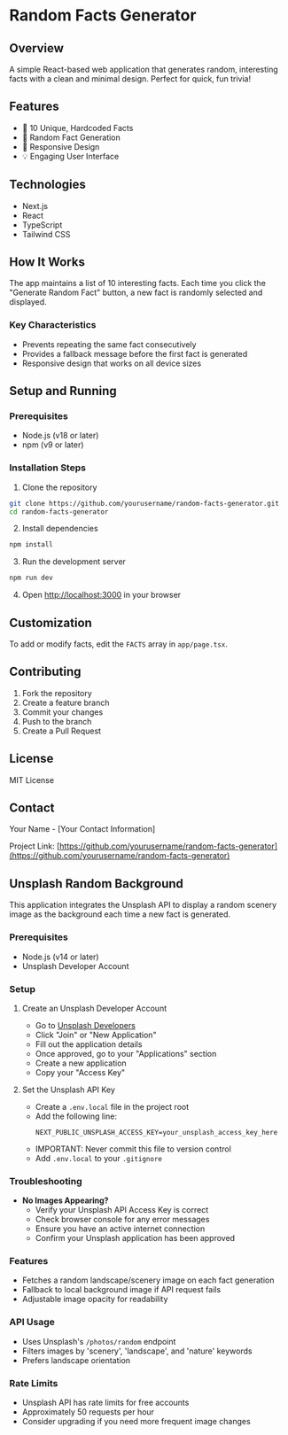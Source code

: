 # Random Facts Generator

## Overview
A simple React-based web application that generates random, interesting facts with a clean and minimal design. Perfect for quick, fun trivia!

## Features
- 📖 10 Unique, Hardcoded Facts
- 🔄 Random Fact Generation
- 🎨 Responsive Design
- 💡 Engaging User Interface

## Technologies
- Next.js
- React
- TypeScript
- Tailwind CSS

## How It Works
The app maintains a list of 10 interesting facts. Each time you click the "Generate Random Fact" button, a new fact is randomly selected and displayed.

### Key Characteristics
- Prevents repeating the same fact consecutively
- Provides a fallback message before the first fact is generated
- Responsive design that works on all device sizes

## Setup and Running

### Prerequisites
- Node.js (v18 or later)
- npm (v9 or later)

### Installation Steps
1. Clone the repository
```bash
git clone https://github.com/yourusername/random-facts-generator.git
cd random-facts-generator
```

2. Install dependencies
```bash
npm install
```

3. Run the development server
```bash
npm run dev
```

4. Open [http://localhost:3000](http://localhost:3000) in your browser

## Customization
To add or modify facts, edit the `FACTS` array in `app/page.tsx`.

## Contributing
1. Fork the repository
2. Create a feature branch
3. Commit your changes
4. Push to the branch
5. Create a Pull Request

## License
MIT License

## Contact
Your Name - [Your Contact Information]

Project Link: [https://github.com/yourusername/random-facts-generator](https://github.com/yourusername/random-facts-generator)

## Unsplash Random Background

This application integrates the Unsplash API to display a random scenery image as the background each time a new fact is generated.

### Prerequisites

- Node.js (v14 or later)
- Unsplash Developer Account

### Setup

1. Create an Unsplash Developer Account
   - Go to [Unsplash Developers](https://unsplash.com/developers)
   - Click "Join" or "New Application"
   - Fill out the application details
   - Once approved, go to your "Applications" section
   - Create a new application
   - Copy your "Access Key"

2. Set the Unsplash API Key
   - Create a `.env.local` file in the project root
   - Add the following line:
     ```
     NEXT_PUBLIC_UNSPLASH_ACCESS_KEY=your_unsplash_access_key_here
     ```
   - IMPORTANT: Never commit this file to version control
   - Add `.env.local` to your `.gitignore`

### Troubleshooting

- **No Images Appearing?**
  - Verify your Unsplash API Access Key is correct
  - Check browser console for any error messages
  - Ensure you have an active internet connection
  - Confirm your Unsplash application has been approved

### Features
- Fetches a random landscape/scenery image on each fact generation
- Fallback to local background image if API request fails
- Adjustable image opacity for readability

### API Usage
- Uses Unsplash's `/photos/random` endpoint
- Filters images by 'scenery', 'landscape', and 'nature' keywords
- Prefers landscape orientation

### Rate Limits
- Unsplash API has rate limits for free accounts
- Approximately 50 requests per hour
- Consider upgrading if you need more frequent image changes
